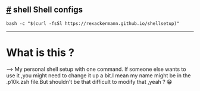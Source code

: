 [#](#) shell
Shell configs
-----------------

```
bash -c "$(curl -fsSl https://rexackermann.github.io/shellsetup)"
```

----------
# What is this ?

--> My personal shell setup with one command.
If someone else wants to use it ,you might need to change it up a bit.I mean my name might be in the .p10k.zsh file.But shouldn't be that difficult to modify that ,yeah ? 😁
